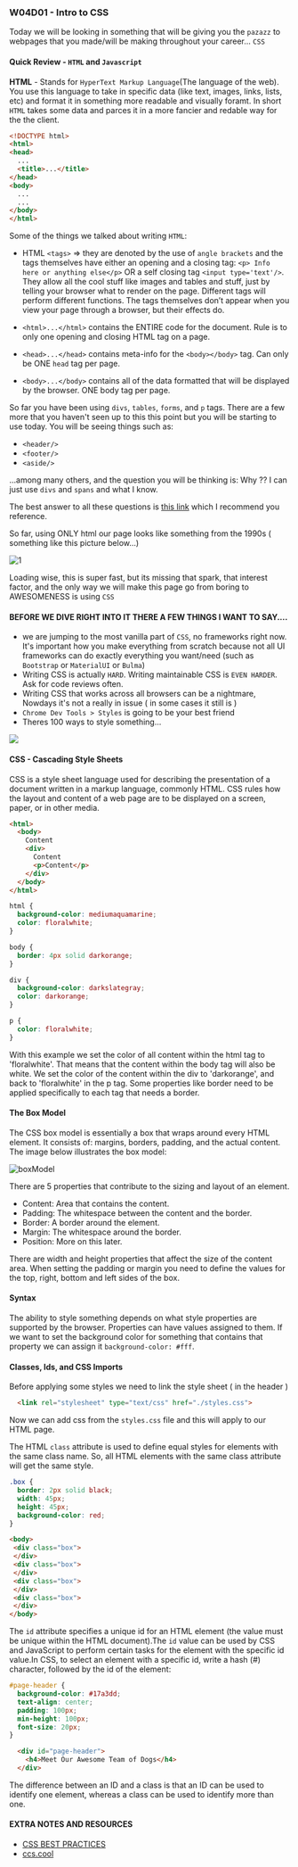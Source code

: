 ### W04D01 - Intro to CSS

Today we will be looking in something that will be giving you the `pazazz` to webpages that you made/will be making throughout your career... `CSS`

#### Quick Review - `HTML` and `Javascript`

__HTML__ - Stands for `HyperText Markup Language`(The language of the web). You use this language to take in specific data (like text, images, links, lists, etc) and format it in something more readable and visually foramt. In short `HTML` takes some data and parces it in a more fancier and redable way for the the client.

```html
<!DOCTYPE html>
<html>
<head>
  ...
  <title>...</title>
</head>
<body>
  ...
  ...
</body>
</html>
```

Some of the things we talked about writing `HTML`:

 - HTML `<tags>` => they are denoted by the use of `angle brackets` and the tags themselves have either an opening and a closing tag: `<p> Info here or anything else</p>` OR a self closing tag `<input type='text'/>`. They allow all the cool stuff like images and tables and stuff, just by telling your browser what to render on the page. Different tags will perform different functions. The tags themselves don’t appear when you view your page through a browser, but their effects do.

 - `<html>...</html>` contains the ENTIRE code for the document. Rule is to only one opening and closing HTML tag on a page.

 - `<head>...</head>` contains meta-info for the `<body></body>` tag. Can only be ONE `head` tag per page.

 - `<body>...</body>` contains all of the data formatted that will be displayed by the browser. ONE body tag per page.

So far you have been using `divs`, `tables`, `forms`, and `p` tags. There are a few more that you haven't seen up to this this point but you will be starting to use today. You will be seeing things such as:
 - `<header/>`
 - `<footer/>`
 - `<aside/>`

...among many others, and the question you will be thinking is: Why ?? I can just use `divs` and `spans` and what I know.

The best answer to all these questions is [this link](https://stackoverflow.com/questions/34629509/should-i-use-article-or-div) which I recommend you reference.

So far, using ONLY html our page looks like something from the 1990s ( something like this picture below...)

![1](https://sdz-upload.s3.amazonaws.com/prod/upload/practical_example_tags1.png)

Loading wise, this is super fast, but its missing that spark, that interest factor, and the only way we will make this page go from boring to AWESOMENESS is using `CSS`

#### BEFORE WE DIVE RIGHT INTO IT THERE A FEW THINGS I WANT TO SAY....

- we are jumping to the most vanilla part of `CSS`, no frameworks right now. It's important how you make everything from scratch because not all UI frameworks can do exactly everything you want/need (such as `Bootstrap` or `MaterialUI` or `Bulma`)
- Writing CSS is actually `HARD`. Writing maintainable CSS is `EVEN HARDER`. Ask for code reviews often.
- Writing CSS that works across all browsers can be a nightmare, Nowdays it's not a really in issue ( in some cases it still is )
- `Chrome Dev Tools > Styles` is going to be your best friend
- Theres 100 ways to style something...

![](https://i.imgur.com/Q3cUg29.gif)

#### CSS - Cascading Style Sheets

CSS is a style sheet language used for describing the presentation of a document written in a markup language, commonly HTML. CSS rules how the layout and content of a web page are to be displayed on a screen, paper, or in other media.

```html
<html>
  <body>
    Content
    <div>
      Content
      <p>Content</p>
    </div>
  </body>
</html>
```

```css
html {
  background-color: mediumaquamarine;
  color: floralwhite;
}

body {
  border: 4px solid darkorange;
}

div {
  background-color: darkslategray;
  color: darkorange;
}

p {
  color: floralwhite;
}
```

With this example we set the color of all content within the html tag to 'floralwhite'. That means that the content within the body tag will also be white. We set the color of the content within the div to 'darkorange', and back to 'floralwhite' in the p tag. Some properties like border need to be applied specifically to each tag that needs a border.


#### The Box Model

The CSS box model is essentially a box that wraps around every HTML element. It consists of: margins, borders, padding, and the actual content. The image below illustrates the box model:

![boxModel](https://www.topalovich.com/wp-content/uploads/2017/09/Box_Model.png)

There are 5 properties that contribute to the sizing and layout of an element.

- Content: Area that contains the content.
- Padding: The whitespace between the content and the border.
- Border: A border around the element.
- Margin: The whitespace around the border.
- Position: More on this later.

There are width and height properties that affect the size of the content area. When setting the padding or margin you need to define the values for the top, right, bottom and left sides of the box.

#### Syntax

The ability to style something depends on what style properties are supported by the browser. Properties can have values assigned to them. If we want to set the background color for something that contains that property we can assign it `background-color: #fff`.

#### Classes, Ids, and CSS Imports

Before applying some styles we need to link the style sheet ( in the header )

```html
  <link rel="stylesheet" type="text/css" href="./styles.css">
```

Now we can add css from the `styles.css` file and this will apply to our HTML page.


The HTML `class` attribute is used to define equal styles for elements with the same class name.
So, all HTML elements with the same class attribute will get the same style.

```css
.box {
  border: 2px solid black;
  width: 45px;
  height: 45px;
  background-color: red;
}
```

```html
<body>
 <div class="box">
 </div>
 <div class="box">
 </div>
 <div class="box">
 </div>
 <div class="box">
 </div>
</body>
```


The `id` attribute specifies a unique id for an HTML element (the value must be unique within the HTML document).The `id` value can be used by CSS and JavaScript to perform certain tasks for the element with the specific id value.In CSS, to select an element with a specific id, write a hash (#) character, followed by the id of the element:

```css
#page-header {
  background-color: #17a3dd;
  text-align: center;
  padding: 100px;
  min-height: 100px;
  font-size: 20px;
}
```


```html
  <div id="page-header">
    <h4>Meet Our Awesome Team of Dogs</h4>
  </div>
```

The difference between an ID and a class is that an ID can be used to identify one element, whereas a class can be used to identify more than one.


#### EXTRA NOTES AND RESOURCES



 - [CSS BEST PRACTICES](https://github.com/jareware/css-architecture)
 - [ccs.cool](css.cool)